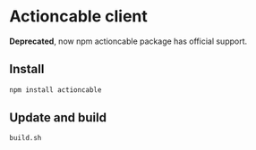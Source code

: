 # Actioncable client

**Deprecated**, now npm actioncable package has official support.

## Install
```sh
npm install actioncable
```

## Update and build

```sh
build.sh
```
